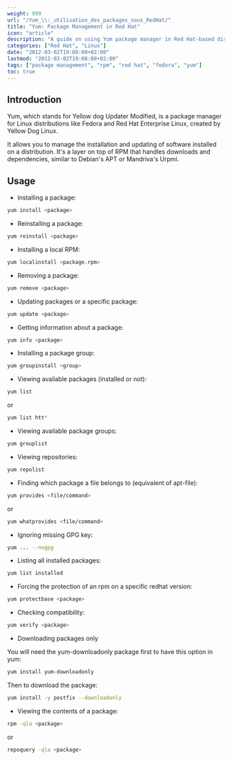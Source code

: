 ```yaml
---
weight: 999
url: "/Yum_\\:_utilisation_des_packages_sous_RedHat/"
title: "Yum: Package Management in Red Hat"
icon: "article"
description: "A guide on using Yum package manager in Red Hat-based distributions, including installation, removal, updates, and other package management operations."
categories: ["Red Hat", "Linux"]
date: "2012-03-02T19:08:00+02:00"
lastmod: "2012-03-02T19:08:00+02:00"
tags: ["package management", "rpm", "red hat", "fedora", "yum"]
toc: true
---
```


## Introduction

Yum, which stands for Yellow dog Updater Modified, is a package manager for Linux distributions like Fedora and Red Hat Enterprise Linux, created by Yellow Dog Linux.

It allows you to manage the installation and updating of software installed on a distribution. It's a layer on top of RPM that handles downloads and dependencies, similar to Debian's APT or Mandriva's Urpmi.

## Usage

- Installing a package:

```bash
yum install <package>
```

- Reinstalling a package:

```bash
yum reinstall <package>
```

- Installing a local RPM:

```bash
yum localinstall <package.rpm>
```

- Removing a package:

```bash
yum remove <package>
```

- Updating packages or a specific package:

```bash
yum update <package>
```

- Getting information about a package:

```bash
yum info <package>
```

- Installing a package group:

```bash
yum groupinstall <group>
```

- Viewing available packages (installed or not):

```bash
yum list
```

or

```bash
yum list htt*
```

- Viewing available package groups:

```bash
yum grouplist
```

- Viewing repositories:

```bash
yum repolist
```

- Finding which package a file belongs to (equivalent of apt-file):

```bash
yum provides <file/command>
```

or

```bash
yum whatprovides <file/command>
```

- Ignoring missing GPG key:

```bash
yum ... --nogpg
```

- Listing all installed packages:

```bash
yum list installed
```

- Forcing the protection of an rpm on a specific redhat version:

```bash
yum protectbase <package>
```

- Checking compatibility:

```bash
yum verify <package>
```

- Downloading packages only

You will need the yum-downloadonly package first to have this option in yum:

```bash
yum install yum-downloadonly
```

Then to download the package:

```bash
yum install -y postfix --downloadonly
```

- Viewing the contents of a package:

```bash
rpm -qla <package>
```

or

```bash
repoquery -qla <package>
```